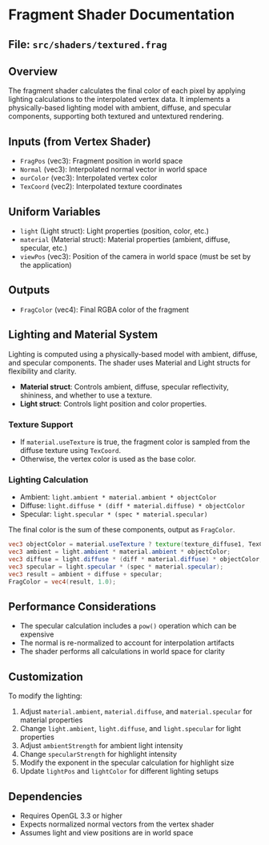 # Fragment Shader Documentation

## File: `src/shaders/textured.frag`

## Overview
The fragment shader calculates the final color of each pixel by applying lighting calculations to the interpolated vertex data. It implements a physically-based lighting model with ambient, diffuse, and specular components, supporting both textured and untextured rendering.

## Inputs (from Vertex Shader)
- `FragPos` (vec3): Fragment position in world space
- `Normal` (vec3): Interpolated normal vector in world space
- `ourColor` (vec3): Interpolated vertex color
- `TexCoord` (vec2): Interpolated texture coordinates

## Uniform Variables
- `light` (Light struct): Light properties (position, color, etc.)
- `material` (Material struct): Material properties (ambient, diffuse, specular, etc.)
- `viewPos` (vec3): Position of the camera in world space (must be set by the application)

## Outputs
- `FragColor` (vec4): Final RGBA color of the fragment

## Lighting and Material System

Lighting is computed using a physically-based model with ambient, diffuse, and specular components. The shader uses Material and Light structs for flexibility and clarity.

- **Material struct**: Controls ambient, diffuse, specular reflectivity, shininess, and whether to use a texture.
- **Light struct**: Controls light position and color properties.

### Texture Support
- If `material.useTexture` is true, the fragment color is sampled from the diffuse texture using `TexCoord`.
- Otherwise, the vertex color is used as the base color.

### Lighting Calculation
- Ambient: `light.ambient * material.ambient * objectColor`
- Diffuse: `light.diffuse * (diff * material.diffuse) * objectColor`
- Specular: `light.specular * (spec * material.specular)`

The final color is the sum of these components, output as `FragColor`.

```glsl
vec3 objectColor = material.useTexture ? texture(texture_diffuse1, TexCoord).rgb : ourColor;
vec3 ambient = light.ambient * material.ambient * objectColor;
vec3 diffuse = light.diffuse * (diff * material.diffuse) * objectColor;
vec3 specular = light.specular * (spec * material.specular);
vec3 result = ambient + diffuse + specular;
FragColor = vec4(result, 1.0);
```

## Performance Considerations
- The specular calculation includes a `pow()` operation which can be expensive
- The normal is re-normalized to account for interpolation artifacts
- The shader performs all calculations in world space for clarity

## Customization
To modify the lighting:
1. Adjust `material.ambient`, `material.diffuse`, and `material.specular` for material properties
2. Change `light.ambient`, `light.diffuse`, and `light.specular` for light properties
1. Adjust `ambientStrength` for ambient light intensity
2. Change `specularStrength` for highlight intensity
3. Modify the exponent in the specular calculation for highlight size
4. Update `lightPos` and `lightColor` for different lighting setups

## Dependencies
- Requires OpenGL 3.3 or higher
- Expects normalized normal vectors from the vertex shader
- Assumes light and view positions are in world space
